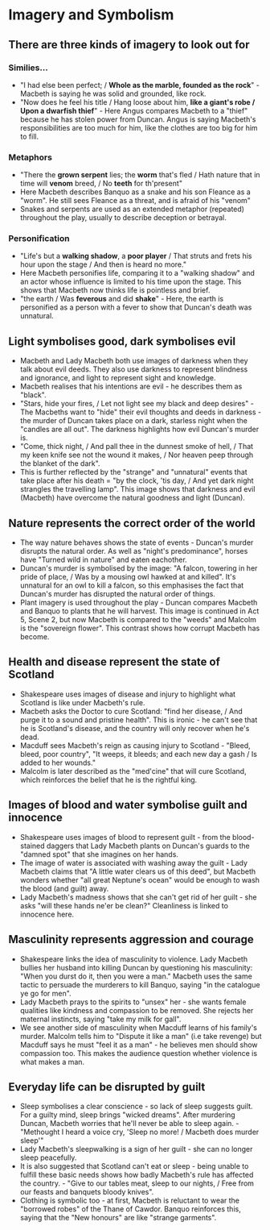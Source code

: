 # Imagery and Symbolism

## There are three kinds of imagery to look out for

### Similies...
- "I had else been perfect; / __Whole as the marble, founded as the rock__" - Macbeth is saying he was solid and grounded, like rock.
- "Now does he feel his title / Hang loose about him, __like a giant's robe / Upon a dwarfish thief__" - Here Angus compares Macbeth to a "thief" because he has stolen power from Duncan. Angus is saying Macbeth's responsibilities are too much for him, like the clothes are too big for him to fill.

### Metaphors
- "There the __grown serpent__ lies; the __worm__ that's fled / Hath nature that in time will __venom__ breed, / No __teeth__ for th'present"
- Here Macbeth describes Banquo as a snake and his son Fleance as a "worm". He still sees Fleance as a threat, and is afraid of his "venom"
- Snakes and serpents are used as an extended metaphor (repeated) throughout the play, usually to describe deception or betrayal.

### Personification
- "Life's but a __walking shadow__, a __poor player__ / That struts and frets his hour upon the stage / And then is heard no more."
- Here Macbeth personifies life, comparing it to a "walking shadow" and an actor whose influence is limited to his time upon the stage. This shows that Macbeth now thinks life is pointless and brief.
- "the earth / Was __feverous__ and did __shake__" - Here, the earth is personified as a person with a fever to show that Duncan's death was unnatural.

## Light symbolises good, dark symbolises evil
- Macbeth and Lady Macbeth both use images of darkness when they talk about evil deeds. They also use darkness to represent blindness and ignorance, and light to represent sight and knowledge.
- Macbeth realises that his intentions are evil - he describes them as "black".
- "Stars, hide your fires, / Let not light see my black and deep desires" - The Macbeths want to "hide" their evil thoughts and deeds in darkness - the murder of Duncan takes place on a dark, starless night when the "candles are all out". The darkness highlights how evil Duncan's murder is.
- "Come, thick night, / And pall thee in the dunnest smoke of hell, / That my keen knife see not the wound it makes, / Nor heaven peep through the blanket of the dark".
- This is further reflected by the "strange" and "unnatural" events that take place after his death = "by the clock, 'tis day, / And yet dark night strangles the travelling lamp". This image shows that darkness and evil (Macbeth) have overcome the natural goodness and light (Duncan).

## Nature represents the correct order of the world
- The way nature behaves shows the state of events - Duncan's murder disrupts the natural order. As well as "night's predominance", horses have "Turned wild in nature" and eaten eachother.
- Duncan's murder is symbolised by the image: "A falcon, towering in her pride of place, / Was by a mousing owl hawked at and killed". It's unnatural for an owl to kill a falcon, so this emphasises the fact that Duncan's murder has disrupted the natural order of things.
- Plant imagery is used throughout the play - Duncan compares Macbeth and Banquo to plants that he will harvest. This image is continued in Act 5, Scene 2, but now Macbeth is compared to the "weeds" and Malcolm is the "sovereign flower". This contrast shows how corrupt Macbeth has become.

## Health and disease represent the state of Scotland
- Shakespeare uses images of disease and injury to highlight what Scotland is like under Macbeth's rule.
- Macbeth asks the Doctor to cure Scotland: "find her disease, / And purge it to a sound and pristine health". This is ironic - he can't see that he is Scotland's disease, and the country will only recover when he's dead.
- Macduff sees Macbeth's reign as causing injury to Scotland - "Bleed, bleed, poor country", "It weeps, it bleeds; and each new day a gash / Is added to her wounds."
- Malcolm is later described as the "med'cine" that will cure Scotland, which reinforces the belief that he is the rightful king.


## Images of blood and water symbolise guilt and innocence
- Shakespeare uses images of blood to represent guilt - from the blood-stained daggers that Lady Macbeth plants on Duncan's guards to the "damned spot" that she imagines on her hands.
- The image of water is associated with washing away the guilt - Lady Macbeth claims that "A little water clears us of this deed", but Macbeth wonders whether "all great Neptune's ocean" would be enough to wash the blood (and guilt) away.
- Lady Macbeth's madness shows that she can't get rid of her guilt - she asks "will these hands ne'er be clean?" Cleanliness is linked to innocence here.

## Masculinity represents aggression and courage
- Shakespeare links the idea of masculinity to violence. Lady Macbeth bullies her husband into killing Duncan by questioning his masculinity: "When you durst do it, then you were a man." Macbeth uses the same tactic to persuade the murderers to kill Banquo, saying "in the catalogue ye go for men".
- Lady Macbeth prays to the spirits to "unsex" her - she wants female qualities like kindness and compassion to be removed. She rejects her maternal instincts, saying "take my milk for gall".
- We see another side of masculinity when Macduff learns of his family's murder. Malcolm tells him to "Dispute it like a man" (i.e take revenge) but Macduff says he must "feel it as a man" - he believes men should show compassion too. This makes the audience question whether violence is what makes a man.

## Everyday life can be disrupted by guilt
- Sleep symbolises a clear conscience - so lack of sleep suggests guilt. For a guilty mind, sleep brings "wicked dreams". After murdering Duncan, Macbeth worries that he'll never be able to sleep again. - "Methought I heard a voice cry, 'Sleep no more! / Macbeth does murder sleep'"
- Lady Macbeth's sleepwalking is a sign of her guilt - she can no longer sleep peacefully.
- It is also suggested that Scotland can't eat or sleep - being unable to fulfill these basic needs shows how badly Macbeth's rule has affected the country. - "Give to our tables meat, sleep to our nights, / Free from our feasts and banquets bloody knives".
- Clothing is symbolic too - at first, Macbeth is reluctant to wear the "borrowed robes" of the Thane of Cawdor. Banquo reinforces this, saying that the "New honours" are like "strange garments".

